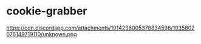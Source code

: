 # cookie-grabber
https://cdn.discordapp.com/attachments/1014236005378834596/1035802076149719110/unknown.png

